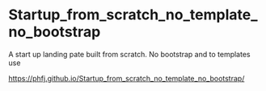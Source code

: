 # Startup_from_scratch_no_template_no_bootstrap
A start up landing pate built from scratch. No bootstrap and to templates use

 https://phfj.github.io/Startup_from_scratch_no_template_no_bootstrap/
